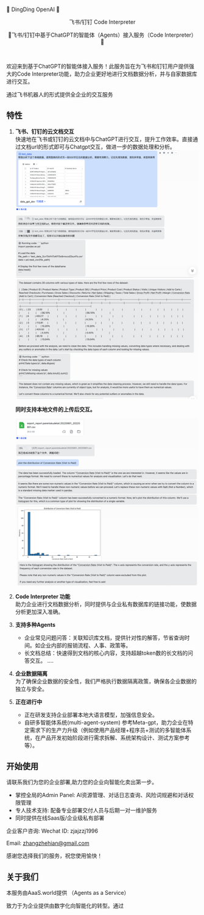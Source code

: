 <br>
    🚀 DingDing OpenAI 🚀
</p>
<p align='center'>
   飞书/钉钉 Code Interpreter
<br>

<!-- <p align='center'>
   www.Aaas.world
</p> -->
<!-- </p> -->

<p align='center'>🌉飞书/钉钉中基于ChatGPT的智能体（Agents）接入服务（Code Interpreter） 🌉</p>

<div align="center">

</div>
<img src="https://camo.githubusercontent.com/82291b0fe831bfc6781e07fc5090cbd0a8b912bb8b8d4fec0696c881834f81ac/68747470733a2f2f70726f626f742e6d656469612f394575424971676170492e676966" width="800"  height="3" align="center">
</div><br>


欢迎来到基于ChatGPT的智能体接入服务！此服务旨在为飞书和钉钉用户提供强大的Code Interpreter功能，助力企业更好地进行文档数据分析，并与自家数据库进行交互。

通过飞书机器人的形式提供全企业的交互服务



## 特性

1. **飞书、钉钉的云文档交互**  
   快速地在飞书或钉钉的云文档中与ChatGPT进行交互，提升工作效率。直接通过文档url的形式即可与Chatgpt交互，做进一步的数据处理和分析。
   ![](imgs/1.png)
   ![](imgs/2.png)  


   **同时支持本地文件的上传后交互。**

   ![](imgs/local_1.png)
   ![](imgs/local_2.png)

2. **Code Interpreter 功能**  
   助力企业进行文档数据分析，同时提供与企业私有数据库的链接功能，使数据分析更加深入准确。

3. **支持多种Agents**  
   - 企业常见问题问答：关联知识库文档，提供针对性的解答，节省查询时间。如企业内部的报销流程、人事、政策等。
   - 长文档总结：快速得到文档的核心内容，支持超越token数的长文档的问答交互。
   ....

4. **企业数据隔离**  
   为了确保企业数据的安全性，我们严格执行数据隔离政策，确保各企业数据的独立与安全。

5. **正在进行中**
   - 正在研发支持企业部署本地大语言模型，加强信息安全。  
   - 自研多智能体系统(multi-agent-system) 参考Meta-gpt，助力企业在特定需求下的生产力升级（例如使用产品经理+程序员+测试的多智能体系统，在产品开发初始阶段进行需求拆解、系统架构设计、测试方案参考等）。

## 开始使用

请联系我们为您的企业部署,助力您的企业向智能化卖出第一步。 

- 掌控全局的Admin Panel: AI资源管理、对话日志查询、风险词规避和对话权限管理
- 专人技术支持: 配备专业部署交付人员与后期一对一维护服务
- 同时提供在线Saas版/企业级私有部署

企业客户咨询:
Wechat ID: zjajzzj1996  

Email: zhangzhehian@gmail.com  


感谢您选择我们的服务，祝您使用愉快！

## 关于我们
本服务由AaaS.world提供 （Agents as a Service） 

致力于为企业提供由数字化向智能化的转型。通过
